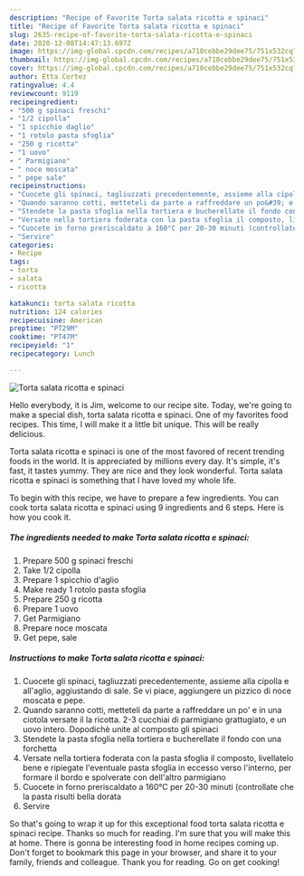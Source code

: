 ```yaml
---
description: "Recipe of Favorite Torta salata ricotta e spinaci"
title: "Recipe of Favorite Torta salata ricotta e spinaci"
slug: 2635-recipe-of-favorite-torta-salata-ricotta-e-spinaci
date: 2020-12-08T14:47:13.697Z
image: https://img-global.cpcdn.com/recipes/a710cebbe29dee75/751x532cq70/torta-salata-ricotta-e-spinaci-recipe-main-photo.jpg
thumbnail: https://img-global.cpcdn.com/recipes/a710cebbe29dee75/751x532cq70/torta-salata-ricotta-e-spinaci-recipe-main-photo.jpg
cover: https://img-global.cpcdn.com/recipes/a710cebbe29dee75/751x532cq70/torta-salata-ricotta-e-spinaci-recipe-main-photo.jpg
author: Etta Cortez
ratingvalue: 4.4
reviewcount: 9119
recipeingredient:
- "500 g spinaci freschi"
- "1/2 cipolla"
- "1 spicchio daglio"
- "1 rotolo pasta sfoglia"
- "250 g ricotta"
- "1 uovo"
- " Parmigiano"
- " noce moscata"
- " pepe sale"
recipeinstructions:
- "Cuocete gli spinaci, tagliuzzati precedentemente, assieme alla cipolla e all&#39;aglio, aggiustando di sale. Se vi piace, aggiungere un pizzico di noce moscata e pepe."
- "Quando saranno cotti, metteteli da parte a raffreddare un po&#39; e in una ciotola versate il la ricotta. 2-3 cucchiai di parmigiano grattugiato, e un uovo intero. Dopodichè unite al composto gli spinaci"
- "Stendete la pasta sfoglia nella tortiera e bucherellate il fondo con una forchetta"
- "Versate nella tortiera foderata con la pasta sfoglia il composto, livellatelo bene e ripiegate l&#39;eventuale pasta sfoglia in eccesso verso l&#39;interno, per formare il bordo e spolverate con dell&#39;altro parmigiano"
- "Cuocete in forno preriscaldato a 160°C per 20-30 minuti (controllate che la pasta risulti bella dorata"
- "Servire"
categories:
- Recipe
tags:
- torta
- salata
- ricotta

katakunci: torta salata ricotta 
nutrition: 124 calories
recipecuisine: American
preptime: "PT29M"
cooktime: "PT47M"
recipeyield: "1"
recipecategory: Lunch

---
```



![Torta salata ricotta e spinaci](https://img-global.cpcdn.com/recipes/a710cebbe29dee75/751x532cq70/torta-salata-ricotta-e-spinaci-recipe-main-photo.jpg)

Hello everybody, it is Jim, welcome to our recipe site. Today, we're going to make a special dish, torta salata ricotta e spinaci. One of my favorites food recipes. This time, I will make it a little bit unique. This will be really delicious.



Torta salata ricotta e spinaci is one of the most favored of recent trending foods in the world. It is appreciated by millions every day. It's simple, it's fast, it tastes yummy. They are nice and they look wonderful. Torta salata ricotta e spinaci is something that I have loved my whole life.


To begin with this recipe, we have to prepare a few ingredients. You can cook torta salata ricotta e spinaci using 9 ingredients and 6 steps. Here is how you cook it.

<!--inarticleads1-->

##### The ingredients needed to make Torta salata ricotta e spinaci:

1. Prepare 500 g spinaci freschi
1. Take 1/2 cipolla
1. Prepare 1 spicchio d&#39;aglio
1. Make ready 1 rotolo pasta sfoglia
1. Prepare 250 g ricotta
1. Prepare 1 uovo
1. Get  Parmigiano
1. Prepare  noce moscata
1. Get  pepe, sale




<!--inarticleads2-->

##### Instructions to make Torta salata ricotta e spinaci:

1. Cuocete gli spinaci, tagliuzzati precedentemente, assieme alla cipolla e all&#39;aglio, aggiustando di sale. Se vi piace, aggiungere un pizzico di noce moscata e pepe.
1. Quando saranno cotti, metteteli da parte a raffreddare un po&#39; e in una ciotola versate il la ricotta. 2-3 cucchiai di parmigiano grattugiato, e un uovo intero. Dopodichè unite al composto gli spinaci
1. Stendete la pasta sfoglia nella tortiera e bucherellate il fondo con una forchetta
1. Versate nella tortiera foderata con la pasta sfoglia il composto, livellatelo bene e ripiegate l&#39;eventuale pasta sfoglia in eccesso verso l&#39;interno, per formare il bordo e spolverate con dell&#39;altro parmigiano
1. Cuocete in forno preriscaldato a 160°C per 20-30 minuti (controllate che la pasta risulti bella dorata
1. Servire




So that's going to wrap it up for this exceptional food torta salata ricotta e spinaci recipe. Thanks so much for reading. I'm sure that you will make this at home. There is gonna be interesting food in home recipes coming up. Don't forget to bookmark this page in your browser, and share it to your family, friends and colleague. Thank you for reading. Go on get cooking!
